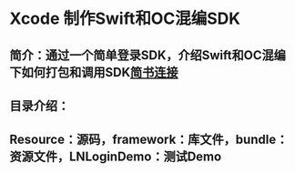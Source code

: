 # Xcode 制作Swift和OC混编SDK

## 简介：通过一个简单登录SDK，介绍Swift和OC混编下如何打包和调用SDK[简书连接][1]

## 目录介绍：
## Resource：源码，framework：库文件，bundle：资源文件，LNLoginDemo：测试Demo

[1]: http://www.jianshu.com/p/734341f7c242